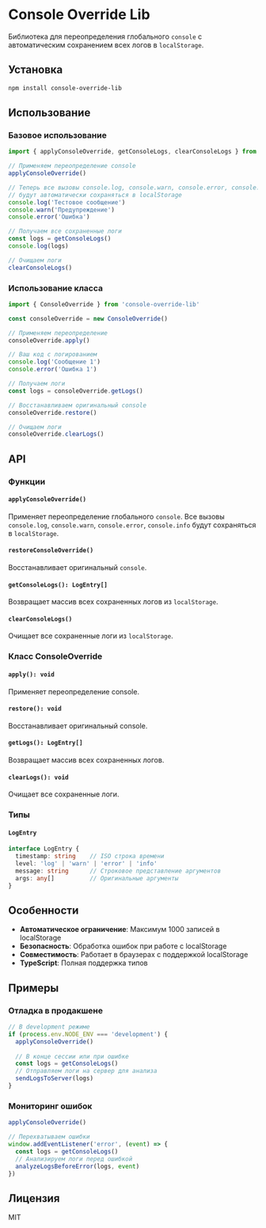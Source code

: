 # Console Override Lib

Библиотека для переопределения глобального `console` с автоматическим сохранением всех логов в `localStorage`.

## Установка

```bash
npm install console-override-lib
```

## Использование

### Базовое использование

```typescript
import { applyConsoleOverride, getConsoleLogs, clearConsoleLogs } from 'console-override-lib'

// Применяем переопределение console
applyConsoleOverride()

// Теперь все вызовы console.log, console.warn, console.error, console.info
// будут автоматически сохраняться в localStorage
console.log('Тестовое сообщение')
console.warn('Предупреждение')
console.error('Ошибка')

// Получаем все сохраненные логи
const logs = getConsoleLogs()
console.log(logs)

// Очищаем логи
clearConsoleLogs()
```

### Использование класса

```typescript
import { ConsoleOverride } from 'console-override-lib'

const consoleOverride = new ConsoleOverride()

// Применяем переопределение
consoleOverride.apply()

// Ваш код с логированием
console.log('Сообщение 1')
console.error('Ошибка 1')

// Получаем логи
const logs = consoleOverride.getLogs()

// Восстанавливаем оригинальный console
consoleOverride.restore()

// Очищаем логи
consoleOverride.clearLogs()
```

## API

### Функции

#### `applyConsoleOverride()`
Применяет переопределение глобального `console`. Все вызовы `console.log`, `console.warn`, `console.error`, `console.info` будут сохраняться в `localStorage`.

#### `restoreConsoleOverride()`
Восстанавливает оригинальный `console`.

#### `getConsoleLogs(): LogEntry[]`
Возвращает массив всех сохраненных логов из `localStorage`.

#### `clearConsoleLogs()`
Очищает все сохраненные логи из `localStorage`.

### Класс ConsoleOverride

#### `apply(): void`
Применяет переопределение console.

#### `restore(): void`
Восстанавливает оригинальный console.

#### `getLogs(): LogEntry[]`
Возвращает массив всех сохраненных логов.

#### `clearLogs(): void`
Очищает все сохраненные логи.

### Типы

#### `LogEntry`
```typescript
interface LogEntry {
  timestamp: string    // ISO строка времени
  level: 'log' | 'warn' | 'error' | 'info'
  message: string      // Строковое представление аргументов
  args: any[]          // Оригинальные аргументы
}
```

## Особенности

- **Автоматическое ограничение**: Максимум 1000 записей в localStorage
- **Безопасность**: Обработка ошибок при работе с localStorage
- **Совместимость**: Работает в браузерах с поддержкой localStorage
- **TypeScript**: Полная поддержка типов

## Примеры

### Отладка в продакшене

```typescript
// В development режиме
if (process.env.NODE_ENV === 'development') {
  applyConsoleOverride()
  
  // В конце сессии или при ошибке
  const logs = getConsoleLogs()
  // Отправляем логи на сервер для анализа
  sendLogsToServer(logs)
}
```

### Мониторинг ошибок

```typescript
applyConsoleOverride()

// Перехватываем ошибки
window.addEventListener('error', (event) => {
  const logs = getConsoleLogs()
  // Анализируем логи перед ошибкой
  analyzeLogsBeforeError(logs, event)
})
```

## Лицензия

MIT 